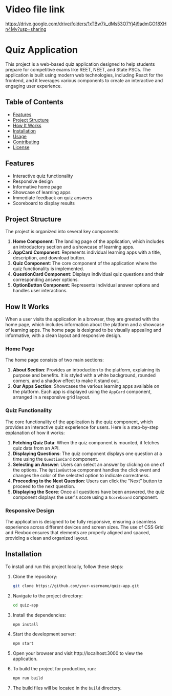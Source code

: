# Video file link
https://drive.google.com/drive/folders/1xTBw7k_dMs53O7Yj4j9admGO18XHn4My?usp=sharing

# Quiz Application

This project is a web-based quiz application designed to help students prepare for competitive exams like REET, NEET, and State PSCs. The application is built using modern web technologies, including React for the frontend, and it leverages various components to create an interactive and engaging user experience.

## Table of Contents

- [Features](#features)
- [Project Structure](#project-structure)
- [How It Works](#how-it-works)
- [Installation](#installation)
- [Usage](#usage)
- [Contributing](#contributing)
- [License](#license)

## Features

- Interactive quiz functionality
- Responsive design
- Informative home page
- Showcase of learning apps
- Immediate feedback on quiz answers
- Scoreboard to display results

## Project Structure

The project is organized into several key components:

1. **Home Component**: The landing page of the application, which includes an introductory section and a showcase of learning apps.
2. **AppCard Component**: Represents individual learning apps with a title, description, and download button.
3. **Quiz Component**: The core component of the application where the quiz functionality is implemented.
4. **QuestionCard Component**: Displays individual quiz questions and their corresponding answer options.
5. **OptionButton Component**: Represents individual answer options and handles user interactions.

## How It Works

When a user visits the application in a browser, they are greeted with the home page, which includes information about the platform and a showcase of learning apps. The home page is designed to be visually appealing and informative, with a clean layout and responsive design.

### Home Page

The home page consists of two main sections:

1. **About Section**: Provides an introduction to the platform, explaining its purpose and benefits. It is styled with a white background, rounded corners, and a shadow effect to make it stand out.
2. **Our Apps Section**: Showcases the various learning apps available on the platform. Each app is displayed using the `AppCard` component, arranged in a responsive grid layout.

### Quiz Functionality

The core functionality of the application is the quiz component, which provides an interactive quiz experience for users. Here is a step-by-step explanation of how it works:

1. **Fetching Quiz Data**: When the quiz component is mounted, it fetches quiz data from an API.
2. **Displaying Questions**: The quiz component displays one question at a time using the `QuestionCard` component.
3. **Selecting an Answer**: Users can select an answer by clicking on one of the options. The `OptionButton` component handles the click event and changes the color of the selected option to indicate correctness.
4. **Proceeding to the Next Question**: Users can click the "Next" button to proceed to the next question.
5. **Displaying the Score**: Once all questions have been answered, the quiz component displays the user's score using a `Scoreboard` component.

### Responsive Design

The application is designed to be fully responsive, ensuring a seamless experience across different devices and screen sizes. The use of CSS Grid and Flexbox ensures that elements are properly aligned and spaced, providing a clean and organized layout.

## Installation

To install and run this project locally, follow these steps:

1. Clone the repository:
   ```sh
   git clone https://github.com/your-username/quiz-app.git

2. Navigate to the project directory:
    ```sh
    cd quiz-app

3. Install the dependencies:
    ```sh
    npm install

4. Start the development server:
    ```sh
    npm start
5. Open your browser and visit http://localhost:3000 to view the application.

6. To build the project for production, run:
    ```sh
    npm run build

7. The build files will be located in the `build` directory.
